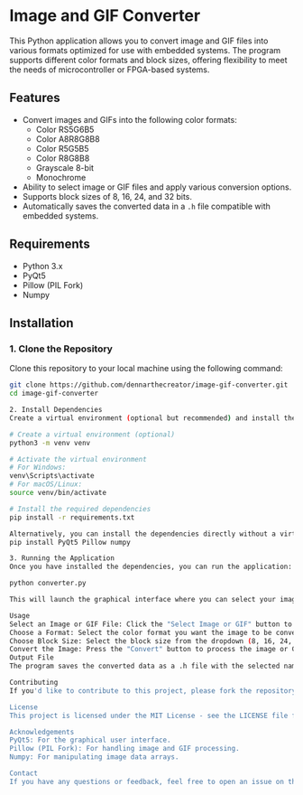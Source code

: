 # Image and GIF Converter

This Python application allows you to convert image and GIF files into various formats optimized for use with embedded systems. The program supports different color formats and block sizes, offering flexibility to meet the needs of microcontroller or FPGA-based systems.

## Features

- Convert images and GIFs into the following color formats:
  - Color RS5G6B5
  - Color A8R8G8B8
  - Color R5G5B5
  - Color R8G8B8
  - Grayscale 8-bit
  - Monochrome
- Ability to select image or GIF files and apply various conversion options.
- Supports block sizes of 8, 16, 24, and 32 bits.
- Automatically saves the converted data in a `.h` file compatible with embedded systems.

## Requirements

- Python 3.x
- PyQt5
- Pillow (PIL Fork)
- Numpy

## Installation

### 1. Clone the Repository

Clone this repository to your local machine using the following command:

```bash
git clone https://github.com/dennarthecreator/image-gif-converter.git
cd image-gif-converter

2. Install Dependencies
Create a virtual environment (optional but recommended) and install the required dependencies:

# Create a virtual environment (optional)
python3 -m venv venv

# Activate the virtual environment
# For Windows:
venv\Scripts\activate
# For macOS/Linux:
source venv/bin/activate

# Install the required dependencies
pip install -r requirements.txt

Alternatively, you can install the dependencies directly without a virtual environment using:
pip install PyQt5 Pillow numpy

3. Running the Application
Once you have installed the dependencies, you can run the application:

python converter.py

This will launch the graphical interface where you can select your image or GIF, choose the preset color format, block size, and then convert the file. The resulting data will be saved as a .h header file.

Usage
Select an Image or GIF File: Click the "Select Image or GIF" button to browse and choose your file.
Choose a Format: Select the color format you want the image to be converted to from the preset dropdown.
Choose Block Size: Select the block size from the dropdown (8, 16, 24, or 32).
Convert the Image: Press the "Convert" button to process the image or GIF file and save the converted data in the appropriate format.
Output File
The program saves the converted data as a .h file with the selected name and format. The file will be saved in the same directory as the original image or GIF file.

Contributing
If you'd like to contribute to this project, please fork the repository and submit a pull request with your changes.

License
This project is licensed under the MIT License - see the LICENSE file for details.

Acknowledgements
PyQt5: For the graphical user interface.
Pillow (PIL Fork): For handling image and GIF processing.
Numpy: For manipulating image data arrays.

Contact
If you have any questions or feedback, feel free to open an issue on the GitHub repository or reach out to me directly.

